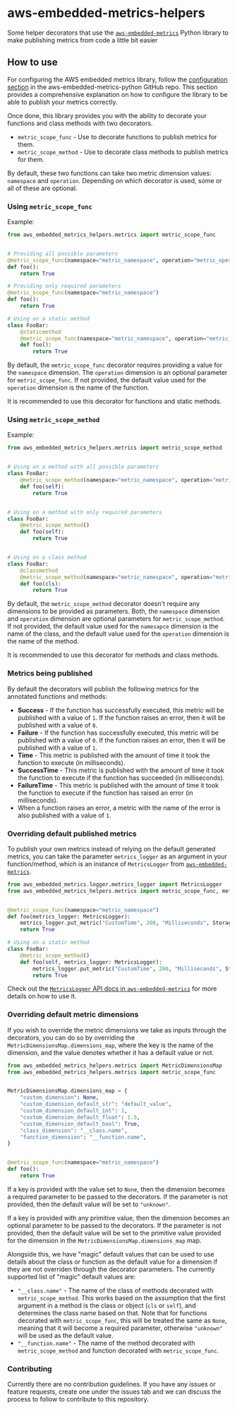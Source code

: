 # aws-embedded-metrics-helpers

Some helper decorators that use the [`aws-embedded-metrics`](https://github.com/awslabs/aws-embedded-metrics-python) Python library to make publishing metrics from code a little bit easier

## How to use

For configuring the AWS embedded metrics library, follow the [configuration section](https://github.com/awslabs/aws-embedded-metrics-python#configuration) in the aws-embedded-metrics-python GitHub repo. This section provides a comprehensive explanation on how to configure the library to be able to publish your metrics correctly.

Once done, this library provides you with the ability to decorate your functions and class methods with two decorators.

- `metric_scope_func` - Use to decorate functions to publish metrics for them.
- `metric_scope_method` - Use to decorate class methods to publish metrics for them.

By default, these two functions can take two metric dimension values: `namespace` and `operation`. Depending on which decorator is used, some or all of these are optional.

### Using `metric_scope_func`

Example:

```python
from aws_embedded_metrics_helpers.metrics import metric_scope_func


# Providing all possible parameters
@metric_scope_func(namespace="metric_namespace", operation="metric_operation")
def foo():
    return True

# Providing only required parameters
@metric_scope_func(namespace="metric_namespace")
def foo():
    return True

# Using on a static method
class FooBar:
    @staticmethod
    @metric_scope_func(namespace="metric_namespace", operation="metric_operation")
    def foo():
        return True
```

By default, the `metric_scope_func` decorator requires providing a value for the `namespace` dimension. The `operation` dimension is an optional parameter for `metric_scope_func`. If not provided, the default value used for the `operation` dimension is the name of the function.

It is recommended to use this decorator for functions and static methods.

### Using `metric_scope_method`

Example:

```python
from aws_embedded_metrics_helpers.metrics import metric_scope_method


# Using on a method with all possible parameters
class FooBar:
    @metric_scope_method(namespace="metric_namespace", operation="metric_operation")
    def foo(self):
        return True


# Using on a method with only required parameters
class FooBar:
    @metric_scope_method()
    def foo(self):
        return True


# Using on a class method
class FooBar:
    @classmethod
    @metric_scope_method(namespace="metric_namespace", operation="metric_operation")
    def foo(cls):
        return True
```

By default, the `metric_scope_method` decorator doesn't require any dimensions to be provided as parameters. Both, the `namespace` dimension and `operation` dimension are optional parameters for `metric_scope_method`. If not provided, the default value used for the `namesapce` dimension is the name of the class, and the default value used for the `operation` dimension is the name of the method.

It is recommended to use this decorator for methods and class methods.

### Metrics being published

By default the decorators will publish the following metrics for the annotated functions and methods:

- **Success** - If the function has successfully executed, this metric will be published with a value of `1`. If the function raises an error, then it will be published with a value of `0`.
- **Failure** - If the function has successfully executed, this metric will be published with a value of `0`. If the function raises an error, then it will be published with a value of `1`.
- **Time** - This metric is published with the amount of time it took the function to execute (in milliseconds).
- **SuccessTime** - This metric is published with the amount of time it took the function to execute if the function has succeeded (in milliseconds).
- **FailureTime** - This metric is published with the amount of time it took the function to execute if the function has raised an error (in milliseconds).
- When a function raises an error, a metric with the name of the error is also published with a value of `1`.

### Overriding default published metrics

To publish your own metrics instead of relying on the default generated metrics, you can take the parameter `metrics_logger` as an argument in your function/method, which is an instance of `MetricsLogger` from [`aws-embedded-metrics`](https://github.com/awslabs/aws-embedded-metrics-python#metricslogger).

```python
from aws_embedded_metrics.logger.metrics_logger import MetricsLogger
from aws_embedded_metrics_helpers.metrics import metric_scope_func, metric_scope_method


@metric_scope_func(namespace="metric_namespace")
def foo(metrics_logger: MetricsLogger):
    metrics_logger.put_metric("CustomTime", 200, "Milliseconds", StorageResolution.STANDARD)
    return True

# Using on a static method
class FooBar:
    @metric_scope_method()
    def foo(self, metrics_logger: MetricsLogger):
        metrics_logger.put_metric("CustomTime", 200, "Milliseconds", StorageResolution.STANDARD)
        return True
```

Check out the [`MetricsLogger` API docs in `aws-embedded-metrics`](https://github.com/awslabs/aws-embedded-metrics-python#metricslogger) for more details on how to use it.

### Overriding default metric dimensions

If you wish to override the metric dimensions we take as inputs through the decorators, you can do so by overriding the `MetricDimensionsMap.dimensions_map`, where the key is the name of the dimension, and the value denotes whether it has a default value or not.

```python
from aws_embedded_metrics_helpers.metrics import MetricDimensionsMap
from aws_embedded_metrics_helpers.metrics import metric_scope_func


MetricDimensionsMap.dimensions_map = {
    "custom_dimension": None,
    "custom_dimension_default_str": "default_value",
    "custom_dimension_default_int": 1,
    "custom_dimension_default_float": 1.5,
    "custom_dimension_default_bool": True,
    "class_dimension": "__class.name",
    "function_dimension": "__function.name",
}


@metric_scope_func(namespace="metric_namespace")
def foo():
    return True
```

If a key is provided with the value set to `None`, then the dimension becomes a required parameter to be passed to the decorators. If the parameter is not provided, then the default value will be set to `"unknown"`.

If a key is provided with any primitive value, then the dimension becomes an optional parameter to be passed to the decorators. If the parameter is not provided, then the default value will be set to the primitive value provided for the dimension in the `MetricDimensionsMap.dimensions_map` map.

Alongside this, we have "magic" default values that can be used to use details about the class or function as the default value for a dimension if they are not overriden through the decorator parameters. The currently supported list of "magic" default values are:

- `"__class.name"` - The name of the class of methods decorated with `metric_scope_method`. This works based on the assumption that the first argument in a method is the class or object (`cls` or `self`), and determines the class name based on that. Note that for functions decorated with `metric_scope_func`, this will be treated the same as `None`, meaning that it will become a required parameter, otherwise `"unknown"` will be used as the default value.
- `"__function.name"` - The name of the method decorated with `metric_scope_method` and function decorated with `metric_scope_func`.

### Contributing

Currently there are no contribution guidelines. If you have any issues or feature requests, create one under the issues tab and we can discuss the process to follow to contribute to this repository.
